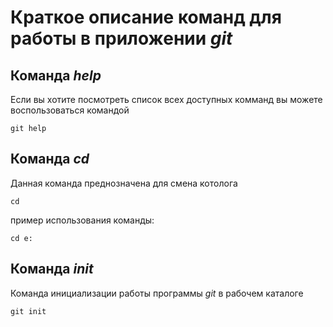 # Краткое описание команд для работы в приложении *git*

## Команда *help*
Если вы хотите посмотреть список всех доступных комманд вы можете воспользоваться командой
```
git help
```

## Команда *cd*
Данная команда преднозначена для смена котолога 
```
cd
```
пример использования команды:
```
cd e:
```
## Команда *init*
Команда инициализации работы программы *git* в рабочем каталоге
```
git init
```
